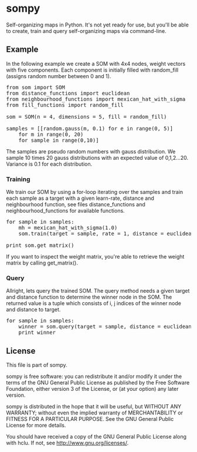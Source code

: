 # sompy

Self-organizing maps in Python. It's not yet ready for use, but you'll be able to create, train and query self-organizing maps via command-line.

## Example

In the following example we create a SOM with 4x4 nodes, weight vectors with five components. 
Each component is initially filled with random_fill (assigns random number between 0 and 1). 

<pre>
from som import SOM
from distance_functions import euclidean
from neighbourhood_functions import mexican_hat_with_sigma
from fill_functions import random_fill

som = SOM(n = 4, dimensions = 5, fill = random_fill)

samples = [[random.gauss(m, 0.1) for e in range(0, 5)] 
    for m in range(0, 20) 
    for sample in range(0,10)]
</pre>

The samples are pseudo random numbers with gauss distribution. We sample 10 times 20 gauss distributions with an 
expected value of 0,1,2...20. Variance is 0.1 for each distribution. 

### Training
We train our SOM by using a for-loop iterating over the samples and train each sample as a target with a given learn-rate, 
distance and neighbourhood function, see files distance_functions and neighbourhood_functions for available functions. 

<pre>
for sample in samples:
    mh = mexican_hat_with_sigma(1.0)
    som.train(target = sample, rate = 1, distance = euclidean, nf = mh)
    
print som.get_matrix()
</pre>

If you want to inspect the weight matrix, you're able to retrieve the weight matrix by calling get_matrix().

### Query

Allright, lets query the trained SOM. The query method needs a given target and distance function to determine the winner
node in the SOM. The returned value is a tuple which consists of i, j indices of the winner node and distance to target.

<pre>
for sample in samples:
    winner = som.query(target = sample, distance = euclidean)
    print winner
</pre>

## License 

This file is part of sompy.

sompy is free software: you can redistribute it and/or modify
it under the terms of the GNU General Public License as published by
the Free Software Foundation, either version 3 of the License, or
(at your option) any later version.

sompy is distributed in the hope that it will be useful,
but WITHOUT ANY WARRANTY; without even the implied warranty of
MERCHANTABILITY or FITNESS FOR A PARTICULAR PURPOSE.  See the
GNU General Public License for more details.

You should have received a copy of the GNU General Public License
along with hclu.  If not, see <http://www.gnu.org/licenses/>.


